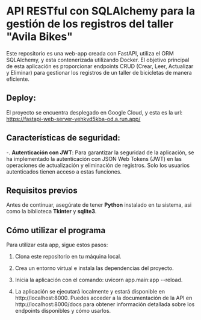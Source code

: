 # API RESTful con SQLAlchemy para la gestión de los registros del taller "Avila Bikes"

Este repositorio es una web-app creada con FastAPI, utiliza el ORM SQLAlchemy, y esta contenerizada utilizando Docker. El objetivo principal de esta aplicación es proporcionar endpoints CRUD (Crear, Leer, Actualizar y Eliminar) para gestionar los registros de un taller de bicicletas de manera eficiente. 

## Deploy:
El proyecto se encuentra desplegado en Google Cloud, y esta es la url: 
https://fastapi-web-server-yehkvd5kba-od.a.run.app/


## Características de seguridad:
-. **Autenticación con JWT**: Para garantizar la seguridad de la aplicación, se ha implementado la autenticación con JSON Web Tokens (JWT) en las operaciones de actualización y eliminación de registros. Solo los usuarios autenticados tienen acceso a estas funciones. 


## Requisitos previos
Antes de continuar, asegúrate de tener **Python** instalado en tu sistema, asi como la biblioteca **Tkinter** y **sqlite3**. 

## Cómo utilizar el programa
Para utilizar esta app, sigue estos pasos:

1. Clona este repositorio en tu máquina local.

2. Crea un entorno virtual e instala las dependencias del proyecto.

3. Inicia la aplicación con el comando: uvicorn app.main:app --reload. 

4. La aplicación se ejecutará localmente y estará disponible en http://localhost:8000. Puedes acceder a la documentación de la API en http://localhost:8000/docs para obtener información detallada sobre los endpoints disponibles y cómo usarlos.

